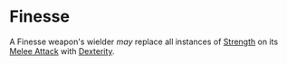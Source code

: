 # Finesse

A Finesse weapon's wielder *may* replace all instances of [Strength](../../Player%20Characters/The%20Ability%20Scores/Strength.md) on its [Melee Attack](../../Game%20Procedures/Combat/Melee%20Attack.md) with [Dexterity](../../Player%20Characters/The%20Ability%20Scores/Dexterity.md).
